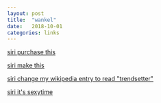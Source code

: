 ```yaml
---
layout: post
title:  "wankel"
date:   2018-10-01
categories: links
---
```


[siri purchase this](https://classics.autotrader.com/classic-cars/1988/mazda/rx_7/100947008)

[siri make this](https://www.youtube.com/watch?v=fPQYEub2fRE)

[siri change my wikipedia entry to read "trendsetter"](https://melmagazine.com/why-the-viral-shower-orange-tastes-so-good-11fd2e663fe5)

[siri it's sexytime](https://www.youtube.com/watch?v=cR_IEjo61Ds)